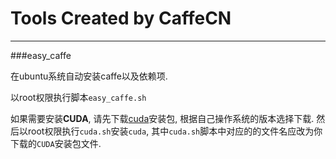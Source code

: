 # Tools Created by CaffeCN
---

###easy_caffe

在ubuntu系统自动安装caffe以及依赖项. 

以root权限执行脚本`easy_caffe.sh`

如果需要安装**CUDA**, 请先下载[cuda](https://developer.nvidia.com/cuda-downloads)安装包, 根据自己操作系统的版本选择下载. 然后以root权限执行`cuda.sh`安装`cuda`, 其中`cuda.sh`脚本中对应的的文件名应改为你下载的`CUDA`安装包文件.




